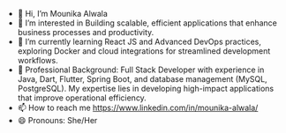 - 👋 Hi, I’m Mounika Alwala
- 👀 I’m interested in Building scalable, efficient applications that enhance business processes and productivity.
- 🌱 I’m currently learning  React JS and Advanced DevOps practices, exploring Docker and cloud integrations for streamlined development workflows.
- 💼 Professional Background: Full Stack Developer with experience in Java, Dart, Flutter, Spring Boot, and database management (MySQL, PostgreSQL). My expertise lies in developing high-impact applications that improve operational efficiency.
- 📫 How to reach me https://www.linkedin.com/in/mounika-alwala/
- 😄 Pronouns: She/Her


<!---
Mounika-Alwala/Mounika-Alwala is a ✨ special ✨ repository because its `README.md` (this file) appears on your GitHub profile.
You can click the Preview link to take a look at your changes.
--->

